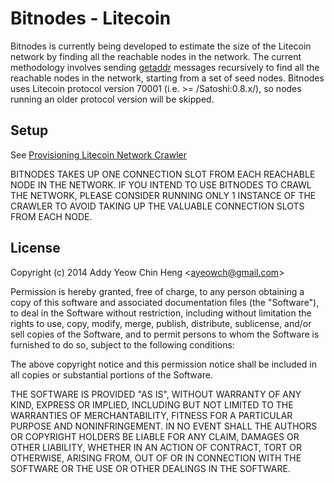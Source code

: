# Bitnodes - Litecoin
Bitnodes is currently being developed to estimate the size of the Litecoin network by finding all the reachable nodes in the network. The current methodology involves sending [getaddr](https://en.Litecoin.it/wiki/Protocol_specification#getaddr) messages recursively to find all the reachable nodes in the network, starting from a set of seed nodes. Bitnodes uses Litecoin protocol version 70001 (i.e. >= /Satoshi:0.8.x/), so nodes running an older protocol version will be skipped.

## Setup
See [Provisioning Litecoin Network Crawler](https://github.com/ayeowch/bitnodes/wiki/Provisioning-Litecoin-Network-Crawler)

BITNODES TAKES UP ONE CONNECTION SLOT FROM EACH REACHABLE NODE IN THE NETWORK. IF YOU INTEND TO USE BITNODES TO CRAWL THE NETWORK, PLEASE CONSIDER RUNNING ONLY 1 INSTANCE OF THE CRAWLER TO AVOID TAKING UP THE VALUABLE CONNECTION SLOTS FROM EACH NODE.

## License
Copyright (c) 2014 Addy Yeow Chin Heng &lt;ayeowch@gmail.com&gt;

Permission is hereby granted, free of charge, to any person obtaining a copy of this software and associated documentation files (the "Software"), to deal in the Software without restriction, including without limitation the rights to use, copy, modify, merge, publish, distribute, sublicense, and/or sell copies of the Software, and to permit persons to whom the Software is furnished to do so, subject to the following conditions:

The above copyright notice and this permission notice shall be included in all copies or substantial portions of the Software.

THE SOFTWARE IS PROVIDED "AS IS", WITHOUT WARRANTY OF ANY KIND, EXPRESS OR IMPLIED, INCLUDING BUT NOT LIMITED TO THE WARRANTIES OF MERCHANTABILITY, FITNESS FOR A PARTICULAR PURPOSE AND NONINFRINGEMENT. IN NO EVENT SHALL THE AUTHORS OR COPYRIGHT HOLDERS BE LIABLE FOR ANY CLAIM, DAMAGES OR OTHER LIABILITY, WHETHER IN AN ACTION OF CONTRACT, TORT OR OTHERWISE, ARISING FROM, OUT OF OR IN CONNECTION WITH THE SOFTWARE OR THE USE OR OTHER DEALINGS IN THE SOFTWARE.
